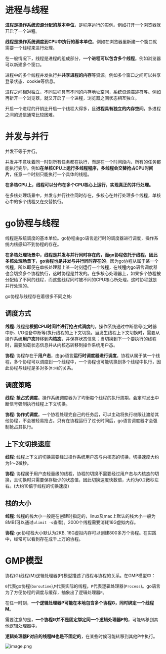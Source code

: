 # 进程与线程

**进程是操作系统资源分配的基本单位**，是程序运行的实例。例如打开一个浏览器就开启了一个进程。

**线程是操作系统调度到CPU中执行的基本单位**。例如在浏览器里新建一个窗口就需要一个线程来进行处理。

在一般情况下，线程是进程的组成部分，**一个进程可以包含多个线程**。例如浏览器可以新建多个窗口。

进程中的多个线程并发执行并**共享进程的内存**等资源。例如多个窗口之间可以共享登录状态、cookie等信息。

进程之间相对独立，不同进程具有不同的内存地址空间，系统资源描述符等。例如再新开一个浏览器，就又开启了一个进程，浏览器之间状态相互独立。

开启一个进程的开销比开启一个线程大得多，且**进程具有独立的内存空间**，多进程之间的通信通常比较困难。

# 并发与并行

并发不等于并行。

并发并不意味着同一时刻所有任务都在执行，而是在一个时间段内，所有的任务都能执行完毕。例如**在单核CPU上运行多线程程序，多线程会交替抢占CPU时间片**，任意一个时刻只能执行一个具体的线程。

**在多核CPU上，线程可以分布在多个CPU核心上运行，实现真正的并行处理。**

在多核处理场景中，并发与并行往往同时存在，多核心在并行处理多个线程，单核心中的多个线程又在交替执行。

# go协程与线程

线程是系统调度的基本单位。go协程由go语言运行时的调度器进行调度，操作系统内核感知不到协程的存在。

**在多核处理场景中，线程是并发与并行同时存在的，而go协程依托于线程，因此多核处理场景下，go协程也是并发与并行同时存在的**。因为go协程从属于某一个线程，所以即便在单核处理器上某一时刻运行一个线程，在线程内go语言调度器也会切换多个协程执行，这时协程是并发的。在多核心处理器上，如果多个协程被分配给了不同的线程，而这些线程同时被不同的CPU核心所处理，这时协程就是并行处理的。

go协程与线程存在着很多不同之处:

## 调度方式

**线程**: 线程是**根据CPU时间片进行抢占式调度**的。操作系统通过中断信号(定时器中断、I/O设备中断等)执行线程的上下文切换。当发生线程上下文切换时，需要从操作系统**用户态**转移到**内核态**，并保存状态信息；当切换到下一个要执行的线程时，需要加载状态信息并从内核态转移到操作系统用户态。

**协程**: 协程存在于**用户态**，由go语言**运行时调度器进行调度**。协程从属于某一个线程，多个协程可以调度到一个线程中，一个协程也可能切换到多个线程中执行，因此协程与线程是多对多(`M:N`)的关系。

## 调度策略

**线程**: **抢占式调度**。操作系统调度器为了均衡每个线程的执行周期，会定时发出中断信号强制执行线程上下文切换。

**协程**: **协作式调度**。一个协程处理完自己的任务后，可以主动将执行权限让渡给其他协程，不会被轻易抢占。只有在协程运行了过长时间后，go语言调度器才会强制抢占其执行。

## 上下文切换速度

**线程**: 线程上下文的切换需要经过操作系统用户态与内核态的切换，切换速度大约为1～2微秒。

**协程**: 协程属于用户态轻量级的线程，协程的切换不需要经过用户态与内核态的切换，且切换时只需要保存极少的状态值，因此切换速度快数倍，大约为0.2微秒左右。(大约10倍于线程的切换速度)

## 栈的大小

**线程**: 线程的栈大小一般是在创建时指定的，linux及mac上默认的栈大小一般为8MB(可以通过`ulimit -s`查看)。2000个线程需要消耗16G虚拟内存。

**协程**: go协程栈大小默认为2KB, 16G虚拟内存可以创建800多万个协程。在实践中，经常可以看到存在成千上万的协程。

# GMP模型

协程(G)线程(M)逻辑处理器(P)模型描述了线程与协程的关系。在GMP模型中：

`G`代表go协程(`Goroutine`),`M`代表实际的线程，`P`代表逻辑处理器(`Process`)。go语言为了方便协程的调度与缓存，抽象出了逻辑处理器`P`。

在任一时刻，**一个逻辑处理器P可能在本地包含多个协程G，同时绑定一个线程M**。

需要注意的是，**一个协程G并不是固定绑定同一个逻辑处理器P的**，可能转移到其他逻辑处理器中。

**逻辑处理器P对应的线程M也是不固定的**，在某些时候可能转移到其他P中执行。

![image.png](https://p9-juejin.byteimg.com/tos-cn-i-k3u1fbpfcp/965393889a5a43eaa974c30d05af735b~tplv-k3u1fbpfcp-watermark.image?)